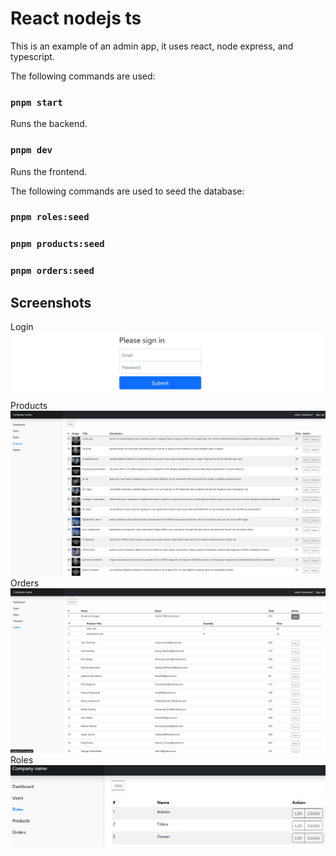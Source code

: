 # React nodejs ts
This is an example of an admin app, it uses react, node express, and typescript.

The following commands are used:

### `pnpm start`
Runs the backend.

### `pnpm dev`
Runs the frontend.

The following commands are used to seed the database:
### `pnpm roles:seed`
### `pnpm products:seed`
### `pnpm orders:seed`

## Screenshots
Login
![alt text](https://github.com/RMollinedo/react-node-express-ts/blob/main/screenshot1.png)
Products
![alt text](https://github.com/RMollinedo/react-node-express-ts/blob/main/screenshot2.png)
Orders
![alt text](https://github.com/RMollinedo/react-node-express-ts/blob/main/screenshot3.png)
Roles
![alt text](https://github.com/RMollinedo/react-node-express-ts/blob/main/screenshot4.png)
